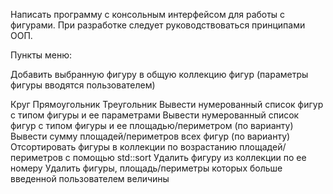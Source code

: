 Написать программу с консольным интерфейсом для работы с фигурами.
При разработке следует руководствоваться принципами ООП.

Пункты меню:

Добавить выбранную фигуру в общую коллекцию фигур
(параметры фигуры вводятся пользователем)

Круг
Прямоугольник
Треугольник
Вывести нумерованный список фигур с типом фигуры и ее параметрами
Вывести нумерованный список фигур с типом фигуры и ее
площадью/периметром (по варианту)
Вывести сумму площадей/периметров всех фигур (по варианту)
Отсортировать фигуры в коллекции по возрастанию площадей/периметров
с помощью std::sort
Удалить фигуру из коллекции по ее номеру
Удалить фигуры, площадь/периметры которых больше введенной пользователем
величины 
